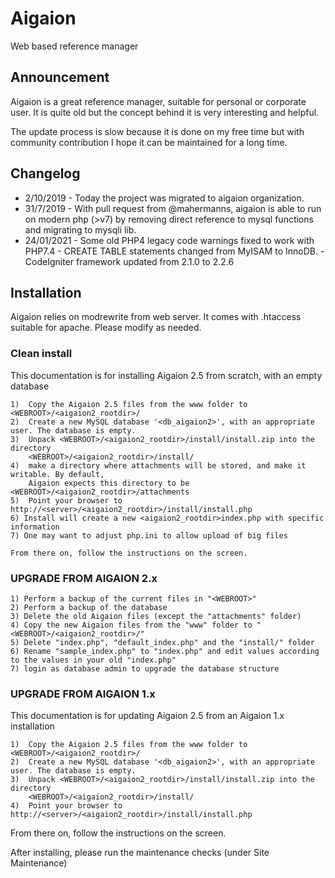 # Aigaion

Web based reference manager

## Announcement

Aigaion is a great reference manager, suitable for personal or corporate user. It is quite old but the concept behind it is very interesting and helpful.

The update process is slow because it is done on my free time but with community contribution I hope it can be maintained for a long time.

## Changelog

* 2/10/2019 - Today the project was migrated to aigaion organization.
* 31/7/2019 - With pull request from @mahermanns, aigaion is able to run on modern php (>v7) by removing direct reference to mysql functions and migrating to mysqli lib.
* 24/01/2021 - Some old PHP4 legacy code warnings fixed to work with PHP7.4
             - CREATE TABLE statements changed from MyISAM to InnoDB.
             - CodeIgniter framework updated from 2.1.0 to 2.2.6

## Installation

Aigaion relies on modrewrite from web server. It comes with .htaccess suitable for apache.
Please modify as needed.

### Clean install
    
This documentation is for installing Aigaion 2.5 from scratch, with an empty database
    
    1)  Copy the Aigaion 2.5 files from the www folder to <WEBROOT>/<aigaion2_rootdir>/
    2)  Create a new MySQL database '<db_aigaion2>', with an appropriate user. The database is empty.
    3)  Unpack <WEBROOT>/<aigaion2_rootdir>/install/install.zip into the directory 
        <WEBROOT>/<aigaion2_rootdir>/install/
    4)  make a directory where attachments will be stored, and make it writable. By default, 
        Aigaion expects this directory to be <WEBROOT>/<aigaion2_rootdir>/attachments
    5)  Point your browser to http://<server>/<aigaion2_rootdir>/install/install.php
    6) Install will create a new <aigaion2_rootdir>index.php with specific information
    7) One may want to adjust php.ini to allow upload of big files

    From there on, follow the instructions on the screen.

### UPGRADE FROM AIGAION 2.x

    1) Perform a backup of the current files in "<WEBROOT>"
    2) Perform a backup of the database
    3) Delete the old Aigaion files (except the "attachments" folder)
    4) Copy the new Aigaion files from the "www" folder to "<WEBROOT>/<aigaion2_rootdir>/"
    5) Delete "index.php", "default_index.php" and the "install/" folder
    6) Rename "sample_index.php" to "index.php" and edit values according to the values in your old "index.php"
    7) login as database admin to upgrade the database structure

### UPGRADE FROM AIGAION 1.x

This documentation is for updating Aigaion 2.5 from an Aigaion 1.x installation
    
    1)  Copy the Aigaion 2.5 files from the www folder to <WEBROOT>/<aigaion2_rootdir>/
    2)  Create a new MySQL database '<db_aigaion2>', with an appropriate user. The database is empty.
    3)  Unpack <WEBROOT>/<aigaion2_rootdir>/install/install.zip into the directory 
        <WEBROOT>/<aigaion2_rootdir>/install/
    4)  Point your browser to http://<server>/<aigaion2_rootdir>/install/install.php

From there on, follow the instructions on the screen.

After installing, please run the maintenance checks (under Site Maintenance)
